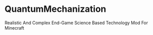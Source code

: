 QuantumMechanization
====================

Realistic And Complex End-Game Science Based Technology Mod For Minecraft
